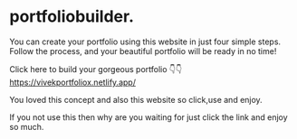 # portfoliobuilder.

You can create your portfolio using this website in just four simple steps. Follow the process, and your beautiful portfolio will be ready in no time!

Click here to build your gorgeous portfolio 👇👇
https://vivekportfoliox.netlify.app/

You loved this concept and also this website so click,use and enjoy.

If you not use this then why are you waiting for just click the link and enjoy so much.
